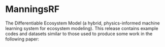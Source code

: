 # ManningsRF
The Differentiable Ecosystem Model (a hybrid, physics-informed machine learning system for ecosystem modeling). This release contains example codes and datasets similar to those used to produce some work in the following paper:
